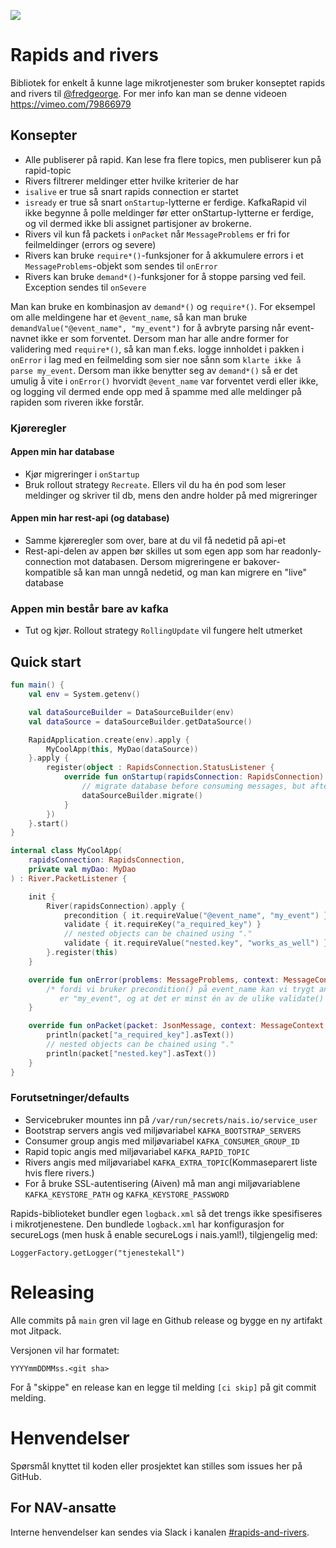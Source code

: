 [![](https://jitpack.io/v/navikt/rapids-and-rivers.svg)](https://jitpack.io/#navikt/rapids-and-rivers)

# Rapids and rivers

Bibliotek for enkelt å kunne lage mikrotjenester som bruker konseptet rapids and rivers til [@fredgeorge](https://github.com/fredgeorge/). For mer info kan man se denne videoen https://vimeo.com/79866979

## Konsepter

- Alle publiserer på rapid. Kan lese fra flere topics, men publiserer kun på rapid-topic
- Rivers filtrerer meldinger etter hvilke kriterier de har
- `isalive` er true så snart rapids connection er startet
- `isready` er true så snart `onStartup`-lytterne er ferdige. KafkaRapid vil ikke begynne å polle meldinger før etter
  onStartup-lytterne er ferdige, og vil dermed ikke bli assignet partisjoner av brokerne.
- Rivers vil kun få packets i `onPacket` når `MessageProblems` er fri for feilmeldinger (errors og severe)
- Rivers kan bruke `require*()`-funksjoner for å akkumulere errors i et `MessageProblems`-objekt som sendes til `onError`
- Rivers kan bruke `demand*()`-funksjoner for å stoppe parsing ved feil. Exception sendes til `onSevere`

Man kan bruke en kombinasjon av `demand*()` og `require*()`. For eksempel om alle meldingene har et `@event_name`, så kan man bruke
`demandValue("@event_name", "my_event")` for å avbryte parsing når event-navnet ikke er som forventet. Dersom man har alle andre former
for validering med `require*()`, så kan man f.eks. logge innholdet i pakken i `onError` i lag med en feilmelding som sier noe sånn som `klarte ikke å parse my_event`.
Dersom man ikke benytter seg av `demand*()` så er det umulig å vite i `onError()` hvorvidt `@event_name` var forventet verdi eller ikke, og logging vil dermed ende opp med å spamme
med alle meldinger på rapiden som riveren ikke forstår.

### Kjøreregler

#### Appen min har database

- Kjør migreringer i `onStartup`
- Bruk rollout strategy `Recreate`. Ellers vil du ha én pod som leser meldinger og skriver til db, mens den andre holder på med migreringer

#### Appen min har rest-api (og database)

- Samme kjøreregler som over, bare at du vil få nedetid på api-et
- Rest-api-delen av appen bør skilles ut som egen app som har readonly-connection mot databasen. Dersom migreringene er
  bakover-kompatible så kan man unngå nedetid, og man kan migrere en "live" database

### Appen min består bare av kafka

- Tut og kjør. Rollout strategy `RollingUpdate` vil fungere helt utmerket

## Quick start

```kotlin
fun main() {
    val env = System.getenv()

    val dataSourceBuilder = DataSourceBuilder(env)
    val dataSource = dataSourceBuilder.getDataSource()

    RapidApplication.create(env).apply {
        MyCoolApp(this, MyDao(dataSource))
    }.apply {
        register(object : RapidsConnection.StatusListener {
            override fun onStartup(rapidsConnection: RapidsConnection) {
                // migrate database before consuming messages, but after rapids have started (and isalive returns OK)
                dataSourceBuilder.migrate()
            }
        })
    }.start()
}

internal class MyCoolApp(
    rapidsConnection: RapidsConnection,
    private val myDao: MyDao
) : River.PacketListener {

    init {
        River(rapidsConnection).apply {
            precondition { it.requireValue("@event_name", "my_event") }
            validate { it.requireKey("a_required_key") }
            // nested objects can be chained using "."
            validate { it.requireValue("nested.key", "works_as_well") }
        }.register(this)
    }

    override fun onError(problems: MessageProblems, context: MessageContext, metadata: MessageMetadata) {
        /* fordi vi bruker precondition() på event_name kan vi trygt anta at meldingen
           er "my_event", og at det er minst én av de ulike validate() som har feilet */
    }

    override fun onPacket(packet: JsonMessage, context: MessageContext, metadata: MessageMetadata, meterRegistry: MeterRegistry) {
        println(packet["a_required_key"].asText())
        // nested objects can be chained using "."
        println(packet["nested.key"].asText())
    }
}
```

### Forutsetninger/defaults

- Servicebruker mountes inn på `/var/run/secrets/nais.io/service_user`
- Bootstrap servers angis ved miljøvariabel `KAFKA_BOOTSTRAP_SERVERS`
- Consumer group angis med miljøvariabel `KAFKA_CONSUMER_GROUP_ID`
- Rapid topic angis med miljøvariabel `KAFKA_RAPID_TOPIC`
- Rivers angis med miljøvariabel `KAFKA_EXTRA_TOPIC`(Kommaseparert liste hvis flere rivers.)
- For å bruke SSL-autentisering (Aiven) må man angi miljøvariablene `KAFKA_KEYSTORE_PATH` og `KAFKA_KEYSTORE_PASSWORD`

Rapids-biblioteket bundler egen `logback.xml` så det trengs ikke spesifiseres i mikrotjenestene.
Den bundlede `logback.xml` har konfigurasjon for secureLogs (men husk å enable secureLogs i nais.yaml!), tilgjengelig med:

```
LoggerFactory.getLogger("tjenestekall")
```

# Releasing

Alle commits på `main` gren vil lage en Github release og bygge en ny artifakt mot Jitpack.

Versjonen vil har formatet:

`YYYYmmDDMMss.<git sha>`

For å "skippe" en release kan en legge til melding `[ci skip]` på git commit melding.

# Henvendelser

Spørsmål knyttet til koden eller prosjektet kan stilles som issues her på GitHub.

## For NAV-ansatte

Interne henvendelser kan sendes via Slack i kanalen [#rapids-and-rivers](https://nav-it.slack.com/archives/C01AAM0R35F).
